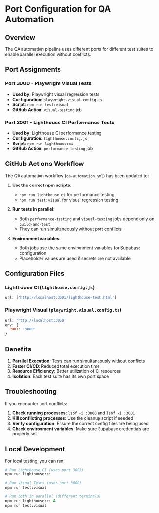 # Port Configuration for QA Automation

## Overview
The QA automation pipeline uses different ports for different test suites to enable parallel execution without conflicts.

## Port Assignments

### Port 3000 - Playwright Visual Tests
- **Used by**: Playwright visual regression tests
- **Configuration**: `playwright.visual.config.ts`
- **Script**: `npm run test:visual`
- **GitHub Action**: `visual-testing` job

### Port 3001 - Lighthouse CI Performance Tests
- **Used by**: Lighthouse CI performance testing
- **Configuration**: `lighthouse.config.js`
- **Script**: `npm run lighthouse:ci`
- **GitHub Action**: `performance-testing` job

## GitHub Actions Workflow

The QA automation workflow (`qa-automation.yml`) has been updated to:

1. **Use the correct npm scripts**:
   - `npm run lighthouse:ci` for performance testing
   - `npm run test:visual` for visual regression testing

2. **Run tests in parallel**:
   - Both `performance-testing` and `visual-testing` jobs depend only on `build-and-test`
   - They can run simultaneously without port conflicts

3. **Environment variables**:
   - Both jobs use the same environment variables for Supabase configuration
   - Placeholder values are used if secrets are not available

## Configuration Files

### Lighthouse CI (`lighthouse.config.js`)
```javascript
url: ['http://localhost:3001/lighthouse-test.html']
```

### Playwright Visual (`playwright.visual.config.ts`)
```javascript
url: 'http://localhost:3000'
env: {
  PORT: '3000'
}
```

## Benefits

1. **Parallel Execution**: Tests can run simultaneously without conflicts
2. **Faster CI/CD**: Reduced total execution time
3. **Resource Efficiency**: Better utilization of CI resources
4. **Isolation**: Each test suite has its own port space

## Troubleshooting

If you encounter port conflicts:

1. **Check running processes**: `lsof -i :3000` and `lsof -i :3001`
2. **Kill conflicting processes**: Use the cleanup script if needed
3. **Verify configuration**: Ensure the correct config files are being used
4. **Check environment variables**: Make sure Supabase credentials are properly set

## Local Development

For local testing, you can run:

```bash
# Run Lighthouse CI (uses port 3001)
npm run lighthouse:ci

# Run Visual Tests (uses port 3000)
npm run test:visual

# Run both in parallel (different terminals)
npm run lighthouse:ci &
npm run test:visual
```
